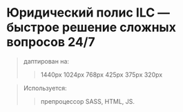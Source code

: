 # Юридический полис ILC — быстрое решение сложных вопросов 24/7

>даптирован на:
>>1440px
>>1024px
>>768px
>>425px
>>375px
>>320px

>Используется:
>>препроцессор SASS,
>>HTML,
>>JS.
